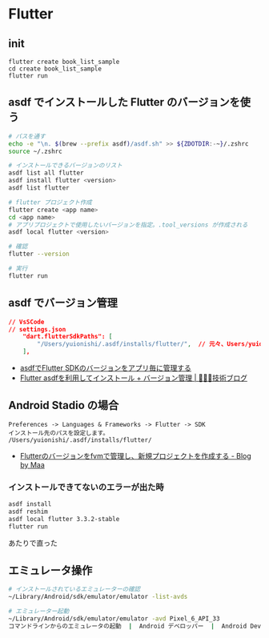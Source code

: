 # Flutter
## init

```
flutter create book_list_sample
cd create book_list_sample
flutter run
```

## asdf でインストールした Flutter のバージョンを使う

```bash
# パスを通す
echo -e "\n. $(brew --prefix asdf)/asdf.sh" >> ${ZDOTDIR:-~}/.zshrc
source ~/.zshrc

# インストールできるバージョンのリスト
asdf list all flutter
asdf install flutter <version>
asdf list flutter

# flutter プロジェクト作成
flutter create <app name>
cd <app name>
# アプリプロジェクトで使用したいバージョンを指定。.tool_versions が作成される
asdf local flutter <version>

# 確認
flutter --version

# 実行
flutter run
```

## asdf でバージョン管理

```json
// VsSCode
// settings.json
    "dart.flutterSdkPaths": [
        "/Users/yuionishi/.asdf/installs/flutter/",  // 元々、Users/yuionishi/development/flutter
    ],
```

- [asdfでFlutter SDKのバージョンをアプリ毎に管理する](https://zenn.dev/riscait/articles/asdf-flutter)
- [Flutter asdfを利用してインストール + バージョン管理 | 🧑🏼‍💻技術ブログ](https://developer.same-san.com/detail/flutter-install)

## Android Stadio の場合

```text
Preferences -> Languages & Frameworks -> Flutter -> SDK
インストール先のパスを設定します。
/Users/yuionishi/.asdf/installs/flutter/
```

- [Flutterのバージョンをfvmで管理し、新規プロジェクトを作成する - Blog by Maa](https://maa-desu.com/posts/fvm-flutter)

### インストールできてないのエラーが出た時

```bash
asdf install
asdf reshim
asdf local flutter 3.3.2-stable
flutter run
```

あたりで直った

## エミュレータ操作

```bash
# インストールされているエミュレーターの確認
~/Library/Android/sdk/emulator/emulator -list-avds

# エミュレーター起動
~/Library/Android/sdk/emulator/emulator -avd Pixel_6_API_33
コマンドラインからのエミュレータの起動  |  Android デベロッパー  |  Android Developers
```
